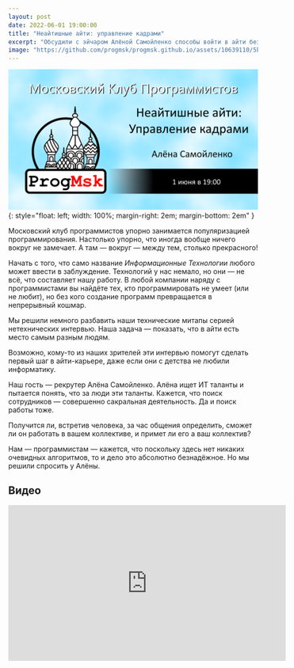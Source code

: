 ```yaml
---
layout: post
date: 2022-06-01 19:00:00
title: "Неайтишные айти: управление кадрами"
excerpt: "Обсудили с эйчаром Алёной Самойленко способы войти в айти без изучения программирования."
image: "https://github.com/progmsk/progmsk.github.io/assets/10639110/5b953e7a-e6c7-44dc-9fc8-88c805f191ac"
---
```


![Неайтишные айти: управление кадрами](/assets/images/banners/2022-06-01-nonit-it-hr.png){: style="float: left; width: 100%; margin-right: 2em; margin-bottom: 2em" }

Московский клуб программистов упорно занимается популяризацией программирования. Настолько упорно, что иногда вообще ничего вокруг не замечает. А там — вокруг — между тем, столько прекрасного!

Начать с того, что само название *Информационные Технологии* любого может ввести в заблуждение. Технологий у нас немало, но они — не всё, что составляет нашу работу. В любой компании наряду с программистами вы найдёте тех, кто программировать не умеет (или не любит), но без кого создание программ превращается в непрерывный кошмар.

Мы решили немного разбавить наши технические митапы серией нетехнических интервью. Наша задача — показать, что в айти есть место самым разным людям.

Возможно, кому-то из наших зрителей эти интервью помогут сделать первый шаг в айти-карьере, даже если они с детства не любили информатику.

Наш гость — рекрутер Алёна Самойленко. Алёна ищет ИТ таланты и пытается понять, что за люди эти таланты. Кажется, что поиск сотрудников — совершенно сакральная деятельность. Да и поиск работы тоже.

Получится ли, встретив человека, за час общения определить, сможет ли он работать в вашем коллективе, и примет ли его а ваш коллектив?

Нам — программистам — кажется, что поскольку здесь нет никаких очевидных алгоритмов, то и дело это абсолютно безнадёжное. Но мы решили спросить у Алёны.

## Видео

<div class="video">
    <iframe width="560" height="315" src="https://www.youtube.com/embed/c4vxJIoxKUs" title="YouTube video player" frameborder="0" allow="accelerometer; autoplay; clipboard-write; encrypted-media; gyroscope; picture-in-picture" allowfullscreen></iframe>
</div>
